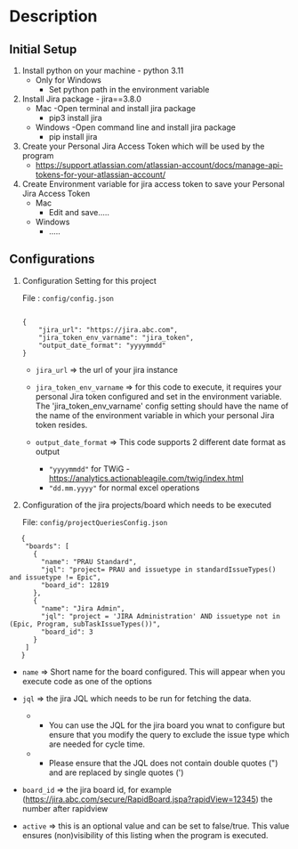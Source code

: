 
# Description

## Initial Setup
1. Install python on your machine - python 3.11
   - Only for Windows
     - Set python path in the environment variable
3. Install Jira package - jira==3.8.0
   - Mac
     -Open terminal and install jira package
     - pip3 install jira
   - Windows
     -Open command line and install jira package
     - pip install jira
4. Create your Personal Jira Access Token which will be used by the program
   - https://support.atlassian.com/atlassian-account/docs/manage-api-tokens-for-your-atlassian-account/
5. Create Environment variable for jira access token to save your Personal Jira Access Token
   - Mac
     - Edit and save.....
   - Windows
     - .....

## Configurations
1. Configuration Setting for this project

    File : `config/config.json`
    ```

    {
        "jira_url": "https://jira.abc.com",
        "jira_token_env_varname": "jira_token",
        "output_date_format": "yyyymmdd"
    }
    ```

    - `jira_url` => the url of your jira instance

    - `jira_token_env_varname` => for this code to execute, it requires your personal Jira token configured and set in the environment variable. The 'jira_token_env_varname' config setting should have the name of the name of the environment variable in which your personal Jira token resides.

    - `output_date_format` => This code supports 2 different date format as output
        - `"yyyymmdd"`       for TWiG - https://analytics.actionableagile.com/twig/index.html
        - `"dd.mm.yyyy"`     for normal excel operations

2. Configuration of the jira projects/board which needs to be executed

    File: `config/projectQueriesConfig.json`
```
   {
    "boards": [
      {
        "name": "PRAU Standard",
        "jql": "project= PRAU and issuetype in standardIssueTypes() and issuetype != Epic",
        "board_id": 12819
      },
      {
        "name": "Jira Admin",
        "jql": "project = 'JIRA Administration' AND issuetype not in (Epic, Program, subTaskIssueTypes())",
        "board_id": 3
      }
    ]
   }
```

   - `name` => Short name for the board configured. This will appear when you execute code as one of the options

   - `jql` => the jira JQL which needs to be run for fetching the data.
        - - You can use the JQL for the jira board you wnat to configure but ensure that you modify the query to exclude the issue type which are needed for cycle time.
        - -  Please ensure that the JQL does not contain double quotes (") and are replaced by single quotes (')
   
   - `board_id` => the jira board id, for example (https://jira.abc.com/secure/RapidBoard.jspa?rapidView=12345) the number after rapidview
   
   - `active` => this is an optional value and can be set to false/true. This value ensures (non)visibility of this listing when the program is executed. 
